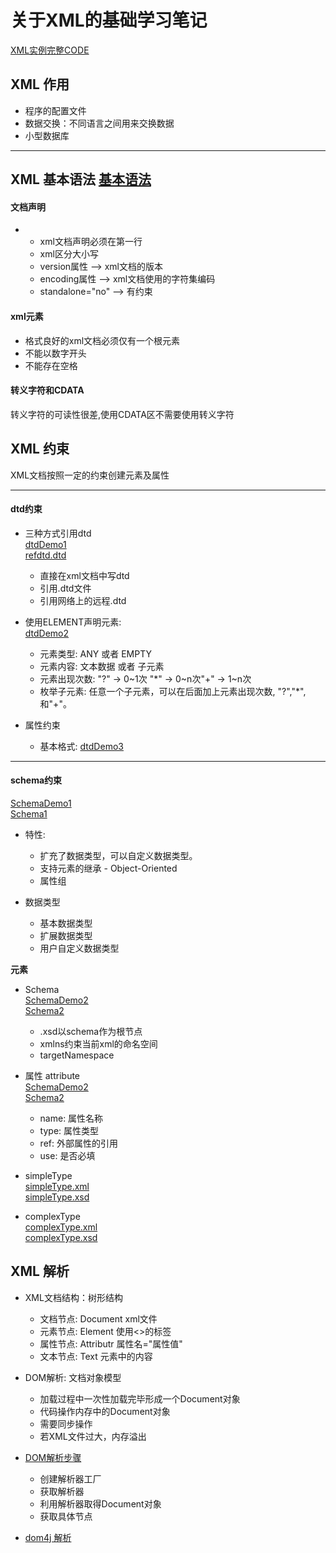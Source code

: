 # 关于XML的基础学习笔记  
[XML实例完整CODE](/Xml_examples/XmlDemo/)
## XML 作用

* 程序的配置文件
* 数据交换：不同语言之间用来交换数据
* 小型数据库
***

## XML 基本语法 [基本语法](/Xml_examples/BasicGrammer.xml) 

#### 文档声明

* <?xml version="1.0" encoding="utf-8" standalone="no"?>
    * xml文档声明必须在第一行
    * xml区分大小写
    * version属性 --> xml文档的版本
    * encoding属性 --> xml文档使用的字符集编码
    * standalone="no" --> 有约束

#### xml元素

* 格式良好的xml文档必须仅有一个根元素
* 不能以数字开头
* 不能存在空格

#### 转义字符和CDATA  
转义字符的可读性很差,使用CDATA区不需要使用转义字符  

## XML 约束

XML文档按照一定的约束创建元素及属性

***
#### **dtd约束**

* 三种方式引用dtd  
      [dtdDemo1](/Xml_examples/dtdDemo1.xml)  
      [refdtd.dtd](/Xml_examples/refdtd.dtd)
    * 直接在xml文档中写dtd 
    * 引用.dtd文件
    * 引用网络上的远程.dtd

* 使用ELEMENT声明元素: <!ELEMENT 元素名 元素类型或内容>  
    [dtdDemo2](/Xml_examples/dtdDemo2.xml) 
    * 元素类型: ANY 或者 EMPTY
    * 元素内容: 文本数据 或者 子元素
    * 元素出现次数: "?" -> 0~1次 "\*" -> 0\~n次"+" -> 1\~n次
    * 枚举子元素: <!ELEMENT 元素名 (子元素1|子元素2|子元素3|...)> 任意一个子元素，可以在后面加上元素出现次数, "?","*",和"+"。

* 属性约束
    * 基本格式: [dtdDemo3](/Xml_examples/dtdDemo3.xml) 

***
#### **schema约束**  
[SchemaDemo1](/Xml_examples/SchemaDemo1.xml)  
[Schema1](/Xml_examples/Schema1.xsd)  

* 特性: 
    * 扩充了数据类型，可以自定义数据类型。
    * 支持元素的继承 - Object-Oriented
    * 属性组

* 数据类型
    * 基本数据类型
    * 扩展数据类型
    * 用户自定义数据类型

**元素**

* Schema  
[SchemaDemo2](/Xml_examples/SchemaDemo2.xml)  
[Schema2](/Xml_examples/Schema2.xsd)  
    * .xsd以schema作为根节点
    * xmlns约束当前xml的命名空间
    * targetNamespace  

* 属性 attribute  
[SchemaDemo2](/Xml_examples/SchemaDemo2.xml)  
[Schema2](/Xml_examples/Schema2.xsd)  
    * name: 属性名称
    * type: 属性类型
    * ref: 外部属性的引用
    * use: 是否必填

* simpleType  
[simpleType.xml](/Xml_examples/simpleType.xml)  
[simpleType.xsd](/Xml_examples/simpleType.xsd)  

* complexType  
[complexType.xml](/Xml_examples/complexType.xml)  
[complexType.xsd](/Xml_examples/complexType.xsd)  

## XML 解析

* XML文档结构：树形结构
    * 文档节点: Document xml文件
    * 元素节点: Element 使用<>的标签
    * 属性节点: Attributr 属性名="属性值"
    * 文本节点: Text 元素中的内容


* DOM解析: 文档对象模型
    * 加载过程中一次性加载完毕形成一个Document对象
    * 代码操作内存中的Document对象
    * 需要同步操作
    * 若XML文件过大，内存溢出

* [DOM解析步骤](/Xml_examples/XmlDemo/src/cn/hfang/parse/DomDemo.java)
    * 创建解析器工厂
    * 获取解析器
    * 利用解析器取得Document对象
    * 获取具体节点

* [dom4j 解析](/Xml_examples/XmlDemo/src/cn/hfang/parse/dom4jDemo.java)
    

